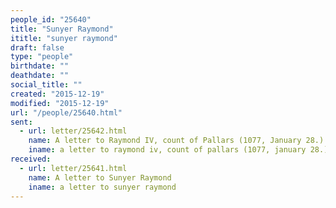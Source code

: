 ```yaml
---
people_id: "25640"
title: "Sunyer Raymond"
ititle: "sunyer raymond"
draft: false
type: "people"
birthdate: ""
deathdate: ""
social_title: ""
created: "2015-12-19"
modified: "2015-12-19"
url: "/people/25640.html"
sent:
  - url: letter/25642.html
    name: A letter to Raymond IV, count of Pallars (1077, January 28.)
    iname: a letter to raymond iv, count of pallars (1077, january 28.)
received:
  - url: letter/25641.html
    name: A letter to Sunyer Raymond
    iname: a letter to sunyer raymond
---
```

